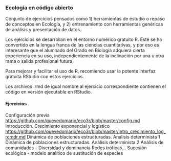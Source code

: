 ### Ecología en código abierto

Conjunto de ejercicios pensados como 1) herramientas de estudio o repaso de conceptos en Ecología, y 2) entrenamiento con herramientas genéricas de análisis y presentación de datos.

Los ejercicios se desarrollan en el entorno numérico gratuito R. Este se ha convertido en la lengua franca de las ciencias cuantitativas, y por eso es interesante que el alumnado del Grado en Biología adquiera cierta experiencia en su uso, independientemente de la inclinación por una u otra rama o salida profesional futura. 

Para mejorar y facilitar el uso de R, recomiendo usar la potente interfaz gratuita RStudio con estos ejercicios. 

Los archivos .rmd de igual nombre al ejercicio correspondiente contienen el código en versión ejecutable en RStudio.

#### Ejercicios
Configuración previa https://github.com/quevedomario/eco3r/blob/master/config.md
Introducción. Crecimiento exponencial y logístico https://github.com/quevedomario/eco3r/blob/master/intro_crecimiento_log_rcmdr.md
Dinámica de poblaciones estructuradas. Analisis determinista 1
Dinámica de poblaciones estructuradas. Análisis determinista 2
Análisis de comunidades - Diversidad y dominancia
Redes tróficas...
Sucesión ecológica - modelo analítico de sustitución de especies
